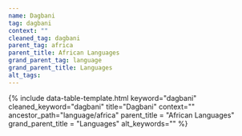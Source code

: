 ```yaml
---
name: Dagbani
tag: dagbani
context: ""
cleaned_tag: dagbani
parent_tag: africa
parent_title: African Languages
grand_parent_tag: language
grand_parent_title: Languages
alt_tags: 
---
```


{% include data-table-template.html 
  keyword="dagbani" 
  cleaned_keyword="dagbani" 
  title="Dagbani"
  context=""
  ancestor_path="language/africa" 
  parent_title = "African Languages"
  grand_parent_title = "Languages"
  alt_keywords=""
%}

